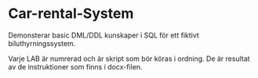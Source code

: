 # Car-rental-System
Demonsterar basic DML/DDL kunskaper i SQL för ett fiktivt biluthyrningssystem.

Varje LAB är numrerad och är skript som bör köras i ordning. 
De är resultat av de instruktioner som finns i docx-filen.

